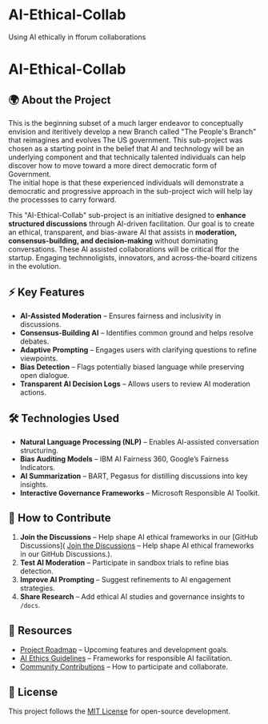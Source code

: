 # AI-Ethical-Collab
Using AI ethically in fforum collaborations
# AI-Ethical-Collab


## 🌍 About the Project

 This is the beginning  subset of a much larger endeavor to conceptually envision
 and iteritively develop a new Branch called "The People's Branch" that reimagines and evolves
 The US government.  This sub-project was chosen as a starting point in the belief that
  AI and technology will be an underlying component and that technically talented individuals
can help discover how to move toward a more direct democratic form of Government.  
 The initial hope is that these experienced individuals will demonstrate a democratic 
 and progressive approach in the sub-project wich will help lay the processses to carry forward.
 

This "AI-Ethical-Collab" sub-project is an initiative designed to **enhance structured discussions** through
AI-driven facilitation. Our goal is to create an ethical, transparent, and bias-aware AI that
assists in **moderation, consensus-building, and decision-making** without dominating conversations.  These AI assisted collaborations will be critical ffor the startup.  Engaging technnoligists, innovators, and across-the-board citizens in the evolution.

## ⚡ Key Features
- **AI-Assisted Moderation** – Ensures fairness and inclusivity in discussions.
- **Consensus-Building AI** – Identifies common ground and helps resolve debates.
- **Adaptive Prompting** – Engages users with clarifying questions to refine viewpoints.
- **Bias Detection** – Flags potentially biased language while preserving open dialogue.
- **Transparent AI Decision Logs** – Allows users to review AI moderation actions.

## 🛠️ Technologies Used
- **Natural Language Processing (NLP)** – Enables AI-assisted conversation structuring.
- **Bias Auditing Models** – IBM AI Fairness 360, Google’s Fairness Indicators.
- **AI Summarization** – BART, Pegasus for distilling discussions into key insights.
- **Interactive Governance Frameworks** – Microsoft Responsible AI Toolkit.

## 🚀 How to Contribute
1. **Join the Discussions** – Help shape AI ethical frameworks in our [GitHub Discussions]( [Join the Discussions](https://github.com/45Harley/AI-Ethical-Collab/discussions) – Help shape AI ethical frameworks in our GitHub Discussions.).
2. **Test AI Moderation** – Participate in sandbox trials to refine bias detection.
3. **Improve AI Prompting** – Suggest refinements to AI engagement strategies.
4. **Share Research** – Add ethical AI studies and governance insights to `/docs`.

## 🔗 Resources
- [Project Roadmap](#) – Upcoming features and development goals.
- [AI Ethics Guidelines](#) – Frameworks for responsible AI facilitation.
- [Community Contributions](#) – How to participate and collaborate.

## 📜 License
This project follows the [MIT License](LICENSE) for open-source development.

